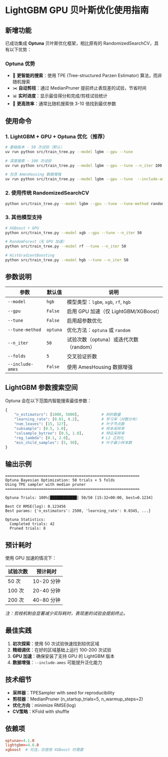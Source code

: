 # LightGBM GPU 贝叶斯优化使用指南

## 新增功能

已成功集成 **Optuna** 贝叶斯优化框架，相比原有的 RandomizedSearchCV，具有以下优势：

### Optuna 优势
- 🚀 **更智能的搜索**：使用 TPE (Tree-structured Parzen Estimator) 算法，而非随机搜索
- ✂️ **自动剪枝**：通过 MedianPruner 提前终止表现差的试验，节省时间
- 📊 **实时进度**：显示最佳得分和完成/剪枝试验统计
- 🎯 **更高效率**：通常比随机搜索快 3-10 倍找到最优参数

## 使用命令

### 1. LightGBM + GPU + Optuna 优化（推荐）
```bash
# 基础版本 - 50 次试验（默认）
uv run python src/train_tree.py --model lgbm --gpu --tune

# 深度搜索 - 100 次试验
uv run python src/train_tree.py --model lgbm --gpu --tune --n_iter 100

# 包含 AmesHousing 数据增强
uv run python src/train_tree.py --model lgbm --gpu --tune  --include-ames --n_jobs 10
```

### 2. 使用传统 RandomizedSearchCV
```bash
python src/train_tree.py --model lgbm --gpu --tune --tune-method random --n_iter 100
```

### 3. 其他模型支持
```bash
# XGBoost + GPU
python src/train_tree.py --model xgb --gpu --tune --n_iter 50

# RandomForest（无 GPU 加速）
python src/train_tree.py --model rf --tune --n_iter 50

# HistGradientBoosting
python src/train_tree.py --model hgb --tune --n_iter 50
```

## 参数说明

| 参数 | 默认值 | 说明 |
|------|--------|------|
| `--model` | `hgb` | 模型类型：`lgbm`, `xgb`, `rf`, `hgb` |
| `--gpu` | `False` | 启用 GPU 加速（仅 LightGBM/XGBoost） |
| `--tune` | `False` | 启用超参数优化 |
| `--tune-method` | `optuna` | 优化方法：`optuna` 或 `random` |
| `--n_iter` | `50` | 试验次数（optuna）或迭代次数（random） |
| `--folds` | `5` | 交叉验证折数 |
| `--include-ames` | `False` | 使用 AmesHousing 数据增强 |

## LightGBM 参数搜索空间

Optuna 会在以下范围内智能搜索最佳参数：

```python
{
    "n_estimators": [1000, 5000],          # 树的数量
    "learning_rate": [0.01, 0.2],          # 学习率（对数分布）
    "num_leaves": [15, 127],               # 叶子节点数
    "subsample": [0.5, 1.0],               # 样本采样率
    "colsample_bytree": [0.5, 1.0],        # 特征采样率
    "reg_lambda": [0.1, 2.0],              # L2 正则化
    "min_child_samples": [5, 50],          # 叶子最小样本数
}
```

## 输出示例

```
============================================================
Optuna Bayesian Optimization: 50 trials × 5 folds
Using TPE sampler with median pruner
============================================================

Optuna Trials: 100%|████████████| 50/50 [15:32<00:00, best=0.1234]

Best CV RMSE(log): 0.123456
Best params: {'n_estimators': 2500, 'learning_rate': 0.0345, ...}

Optuna Statistics:
  Completed trials: 42
  Pruned trials: 8
```

## 预计耗时

使用 GPU 加速的情况下：

| 试验次数 | 预计耗时 |
|----------|----------|
| 50 次 | 10-20 分钟 |
| 100 次 | 20-40 分钟 |
| 200 次 | 40-80 分钟 |

*注：剪枝机制会显著减少实际耗时，表现差的试验会提前终止。*

## 最佳实践

1. **初次探索**：使用 50 次试验快速找到较优区域
2. **精细调优**：在好的区域基础上运行 100-200 次试验
3. **GPU 加速**：确保安装了支持 GPU 的 LightGBM 版本
4. **数据增强**：`--include-ames` 可能提升泛化能力

## 技术细节

- **采样器**：TPESampler with seed for reproducibility
- **剪枝器**：MedianPruner (n_startup_trials=5, n_warmup_steps=2)
- **优化方向**：minimize RMSE(log)
- **CV策略**：KFold with shuffle

## 依赖项

```toml
optuna>=4.1.0
lightgbm>=4.6.0
xgboost  # 可选，仅使用 XGBoost 时需要
```
